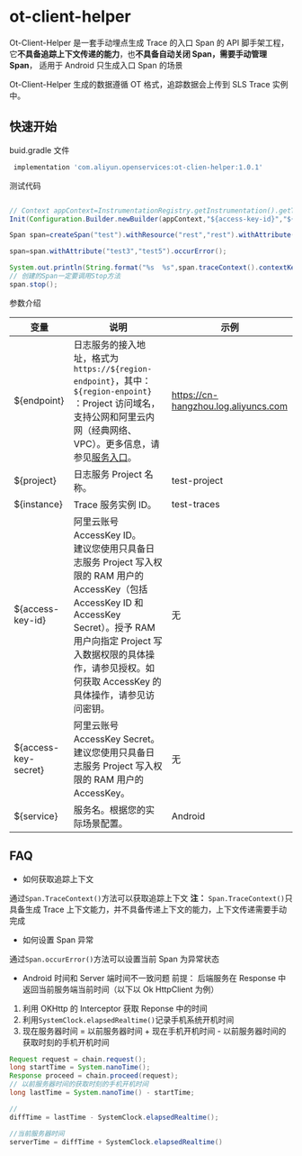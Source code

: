 # ot-client-helper

Ot-Client-Helper 是一套手动埋点生成 Trace 的入口 Span 的 API 脚手架工程，它**不具备追踪上下文传递的能力**，也**不具备自动关闭 Span，需要手动管理 Span**，
适用于 Android 只生成入口 Span 的场景

Ot-Client-Helper 生成的数据遵循 OT 格式，追踪数据会上传到 SLS Trace 实例中。

## 快速开始

buid.gradle 文件

```gradle
 implementation 'com.aliyun.openservices:ot-clien-helper:1.0.1'
```

测试代码

```java

// Context appContext=InstrumentationRegistry.getInstrumentation().getTargetContext();
Init(Configuration.Builder.newBuilder(appContext,"${access-key-id}","${access-key-secret}","${endpoint}","${project}","${instance}", "${service}").withResources(Collections.singletonMap("test","test1")));

Span span=createSpan("test").withResource("rest","rest").withAttribute("test1","test2").start();

span=span.withAttribute("test3","test5").occurError();

System.out.println(String.format("%s  %s",span.traceContext().contextKey(),span.traceContext().contextValue()));
// 创建的Span一定要调用Stop方法
span.stop();
```

参数介绍

| 变量                 | 说明                                                                                                                                                                                                                                                                                            | 示例                                 |
| -------------------- | ----------------------------------------------------------------------------------------------------------------------------------------------------------------------------------------------------------------------------------------------------------------------------------------------- | ------------------------------------ |
| ${endpoint}          | 日志服务的接入地址，格式为`https://${region-endpoint}`，其中： <br/> `${region-enpoint}` ：Project 访问域名，支持公网和阿里云内网（经典网络、VPC）。更多信息，请参见[服务入口](https://help.aliyun.com/document_detail/29008.htm?spm=a2c4g.11186623.0.0.3b4812faModpH5#reference-wgx-pwq-zdb)。 | https://cn-hangzhou.log.aliyuncs.com |
| ${project}           | 日志服务 Project 名称。                                                                                                                                                                                                                                                                         | test-project                         |
| ${instance}          | Trace 服务实例 ID。                                                                                                                                                                                                                                                                             | test-traces                          |
| ${access-key-id}     | 阿里云账号 AccessKey ID。<br/> 建议您使用只具备日志服务 Project 写入权限的 RAM 用户的 AccessKey（包括 AccessKey ID 和 AccessKey Secret）。授予 RAM 用户向指定 Project 写入数据权限的具体操作，请参见授权。如何获取 AccessKey 的具体操作，请参见访问密钥。                                       | 无                                   |
| ${access-key-secret} | 阿里云账号 AccessKey Secret。<br/> 建议您使用只具备日志服务 Project 写入权限的 RAM 用户的 AccessKey。                                                                                                                                                                                           | 无                                   |
| ${service}           | 服务名。根据您的实际场景配置。                                                                                                                                                                                                                                                                  | Android                              |

## FAQ

- 如何获取追踪上下文

通过`Span.TraceContext()`方法可以获取追踪上下文
**注：** `Span.TraceContext()`只具备生成 Trace 上下文能力，并不具备传递上下文的能力，上下文传递需要手动完成

- 如何设置 Span 异常

通过`Span.occurError()`方法可以设置当前 Span 为异常状态

- Android 时间和 Server 端时间不一致问题
  前提： 后端服务在 Response 中返回当前服务端当前时间（以下以 Ok HttpClient 为例）

1. 利用 OKHttp 的 Interceptor 获取 Reponse 中的时间
2. 利用`SystemClock.elapsedRealtime()`记录手机系统开机时间
3. 现在服务器时间 = 以前服务器时间 + 现在手机开机时间 - 以前服务器时间的获取时刻的手机开机时间

```java
Request request = chain.request();
long startTime = System.nanoTime();
Response proceed = chain.proceed(request);
// 以前服务器时间的获取时刻的手机开机时间
long lastTime = System.nanoTime() - startTime;

//
diffTime = lastTime - SystemClock.elapsedRealtime();

//当前服务器时间
serverTime = diffTime + SystemClock.elapsedRealtime()

```

